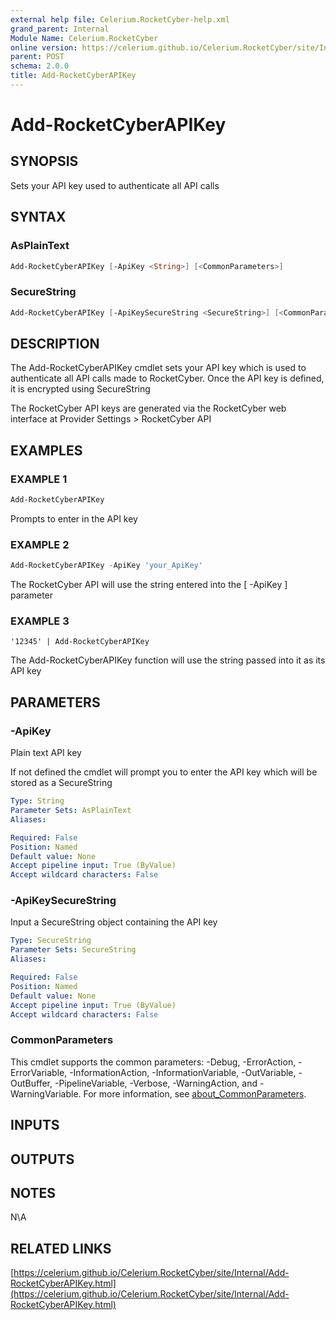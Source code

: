 ```yaml
---
external help file: Celerium.RocketCyber-help.xml
grand_parent: Internal
Module Name: Celerium.RocketCyber
online version: https://celerium.github.io/Celerium.RocketCyber/site/Internal/Add-RocketCyberAPIKey.html
parent: POST
schema: 2.0.0
title: Add-RocketCyberAPIKey
---
```


# Add-RocketCyberAPIKey

## SYNOPSIS
Sets your API key used to authenticate all API calls

## SYNTAX

### AsPlainText
```powershell
Add-RocketCyberAPIKey [-ApiKey <String>] [<CommonParameters>]
```

### SecureString
```powershell
Add-RocketCyberAPIKey [-ApiKeySecureString <SecureString>] [<CommonParameters>]
```

## DESCRIPTION
The Add-RocketCyberAPIKey cmdlet sets your API key which is used to
authenticate all API calls made to RocketCyber.
Once the API key is
defined, it is encrypted using SecureString

The RocketCyber API keys are generated via the RocketCyber web interface
at Provider Settings \> RocketCyber API

## EXAMPLES

### EXAMPLE 1
```powershell
Add-RocketCyberAPIKey
```

Prompts to enter in the API key

### EXAMPLE 2
```powershell
Add-RocketCyberAPIKey -ApiKey 'your_ApiKey'
```

The RocketCyber API will use the string entered into the \[ -ApiKey \] parameter

### EXAMPLE 3
```
'12345' | Add-RocketCyberAPIKey
```

The Add-RocketCyberAPIKey function will use the string passed into it as its API key

## PARAMETERS

### -ApiKey
Plain text API key

If not defined the cmdlet will prompt you to enter the API key which
will be stored as a SecureString

```yaml
Type: String
Parameter Sets: AsPlainText
Aliases:

Required: False
Position: Named
Default value: None
Accept pipeline input: True (ByValue)
Accept wildcard characters: False
```

### -ApiKeySecureString
Input a SecureString object containing the API key

```yaml
Type: SecureString
Parameter Sets: SecureString
Aliases:

Required: False
Position: Named
Default value: None
Accept pipeline input: True (ByValue)
Accept wildcard characters: False
```

### CommonParameters
This cmdlet supports the common parameters: -Debug, -ErrorAction, -ErrorVariable, -InformationAction, -InformationVariable, -OutVariable, -OutBuffer, -PipelineVariable, -Verbose, -WarningAction, and -WarningVariable. For more information, see [about_CommonParameters](http://go.microsoft.com/fwlink/?LinkID=113216).

## INPUTS

## OUTPUTS

## NOTES
N\A

## RELATED LINKS

[https://celerium.github.io/Celerium.RocketCyber/site/Internal/Add-RocketCyberAPIKey.html](https://celerium.github.io/Celerium.RocketCyber/site/Internal/Add-RocketCyberAPIKey.html)

